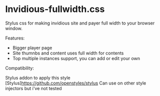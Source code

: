 # Invidious-fullwidth.css

Stylus css for making invidious site and payer full width to your browser window.

Features:

* Bigger player page
* Site thumnbs and content uses full width for contents
* Top multiple instances support, you can add or edit your own

Compatibility:

Stylus addon to apply this style [Stylus]<https://github.com/openstyles/stylus>
Can use on other style injectors but i've not tested
